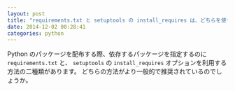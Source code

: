 ```yaml
---
layout: post
title: "requirements.txt と setuptools の install_requires は、どちらを使うべきですか"
date: 2014-12-02 00:28:41
categories: python
---
```

<p>Python のパッケージを配布する際、依存するパッケージを指定するのに <code>requirements.txt</code> と、 <code>setuptools</code> の <code>install_requires</code> オプションを利用する方法の二種類があります。
どちらの方法がより一般的で推奨されているのでしょうか。</p>
